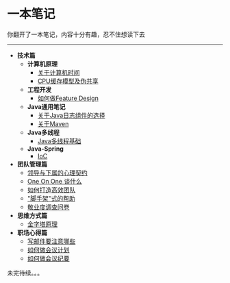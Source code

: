 # 一本笔记

你翻开了一本笔记，内容十分有趣，忍不住想读下去

---

- **技术篇**
    - **计算机原理**
        - [关于计算机时间](tech/computer-time.md)
        - [CPU缓存模型及伪共享](tech/cpu-cache.md)
    - **工程开发**
        - [如何做Feature Design](tech/feature-design.md)
    - **Java通用笔记**
        - [关于Java日志组件的选择](tech/java/java-logging.md)
        - [关于Maven](tech/java/maven.md)
    - **Java多线程**
        - [Java多线程基础](tech/java/multithreading.md)
    - **Java-Spring**
        - [IoC](tech/java/spring-ioc.md)
- **团队管理篇**
    - [领导与下属的心理契约](leadership/psychological-contract.md)
    - [One On One 谈什么](leadership/one-on-one.md)
    - [如何打造高效团队](leadership/efficient-team.md)
    - ["脚手架"式的帮助](leadership/scaffold.md)
    - [敬业度调查问卷](leadership/satisfaction-questionnaire.md)
- **思维方式篇**
    - [金字塔原理](thinking/pyramid.md)
- **职场心得篇**
    - [写邮件要注意哪些](business/email.md)
    - [如何做会议计划](business/meeting-agenda.md)
    - [如何做会议纪要](business/meeting-minutes.md)

未完待续。。。